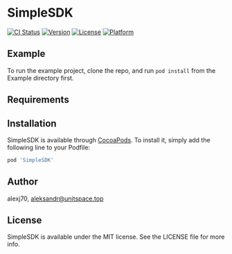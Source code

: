 # SimpleSDK

[![CI Status](https://img.shields.io/travis/alexj70/SimpleSDK.svg?style=flat)](https://travis-ci.org/alexj70/SimpleSDK)
[![Version](https://img.shields.io/cocoapods/v/SimpleSDK.svg?style=flat)](https://cocoapods.org/pods/SimpleSDK)
[![License](https://img.shields.io/cocoapods/l/SimpleSDK.svg?style=flat)](https://cocoapods.org/pods/SimpleSDK)
[![Platform](https://img.shields.io/cocoapods/p/SimpleSDK.svg?style=flat)](https://cocoapods.org/pods/SimpleSDK)

## Example

To run the example project, clone the repo, and run `pod install` from the Example directory first.

## Requirements

## Installation

SimpleSDK is available through [CocoaPods](https://cocoapods.org). To install
it, simply add the following line to your Podfile:

```ruby
pod 'SimpleSDK'
```

## Author

alexj70, aleksandr@unitspace.top

## License

SimpleSDK is available under the MIT license. See the LICENSE file for more info.

